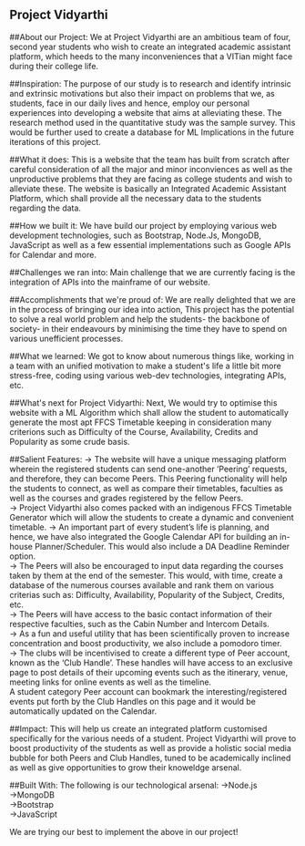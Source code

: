 ## Project Vidyarthi

##About our Project:
We at Project Vidyarthi are an ambitious team of four, second year students who wish to create an integrated academic assistant platform, which heeds to the many inconveniences that a VITian might face during their college life.

##Inspiration:
The purpose of our study is to research and identify intrinsic and extrinsic motivations but also their impact on problems that we, as students, face in our daily lives and hence, employ our personal experiences into developing a website that aims at alleviating these. The research method used in the quantitative study was the sample survey. This would be further used to create a database for ML Implications in the future iterations of this project.

##What it does:
This is a website that the team has built from scratch after careful consideration of all the major and minor inconviences as well as the unproductive problems that they are facing as college students and wish to alleviate these. The website is basically an Integrated Academic Assistant Platform, which shall provide all the necessary data to the students regarding the data.

##How we built it:
We have build our project by employing various web development technologies, such as Bootstrap, Node.Js, MongoDB, JavaScript as well as a few essential implementations such as Google APIs for Calendar and more.

##Challenges we ran into:
Main challenge that we are currently facing is the integration of APIs into the mainframe of our website.

##Accomplishments that we're proud of:
We are really delighted that we are in the process of bringing our idea into action, This project has the potential to solve a real world problem and help the students- the backbone of society- in their endeavours by minimising the time they have to spend on various unefficient processes.

##What we learned:
We got to know about numerous things like, working in a team with an unified motivation to make a student's life a little bit more stress-free, coding using various web-dev technologies, integrating APIs, etc.

##What's next for Project Vidyarthi:
Next, We would try to optimise this website with a ML Algorithm which shall allow the student to automatically generate the most apt FFCS Timetable keeping in consideration many criterions such as Difficulty of the Course, Availability, Credits and Popularity as some crude basis.

##Salient Features:
-> The website will have a unique messaging platform wherein the registered students can send one-another ‘Peering’ requests, and therefore, they can become Peers. 
This Peering functionality will help the students to connect, as well as compare their timetables, faculties as well as the courses and grades registered by the fellow Peers. </br>
-> Project Vidyarthi also comes packed with an indigenous FFCS Timetable Generator which will allow the students to create a dynamic and convenient timetable.
-> An important part of every student’s life is planning, and hence, we have also integrated the Google Calendar API for building an in-house Planner/Scheduler. This would also include a DA Deadline Reminder option. </br>
-> The Peers will also be encouraged to input data regarding the courses taken by them at the end of the semester. This would, with time, create a database of the numerous courses available and rank them on various criterias such as:	Difficulty, Availability, Popularity of the Subject, Credits, etc. </br> 
-> The Peers will have access to the basic contact information of their respective faculties, such as the Cabin Number and Intercom Details. </br>
-> As a fun and useful utility that has been scientifically proven to increase concentration and boost productivity, we also include a pomodoro timer. </br>
-> The clubs will be incentivised to create a different type of Peer account, known as the ‘Club Handle’. These handles will have access to an exclusive page to post details of their upcoming events such as the itinerary, venue, meeting links for online events as well as the timeline. </br>
A student category Peer account can bookmark the interesting/registered events put forth by the Club Handles on this page and it would be automatically updated on the Calendar. </br>

##Impact:
This will help us create an integrated platform customised specifically for the various needs of a student. Project Vidyarthi will prove to boost productivity of the students as well as provide a holistic social media bubble for both Peers and Club Handles, tuned to be academically inclined as well as give opportunities to grow their knoweldge arsenal.

##Built With:
The following is our technological arsenal:
->Node.js </br>
->MongoDB </br>
->Bootstrap </br>
->JavaScript </br>

We are trying our best to implement the above in our project!

